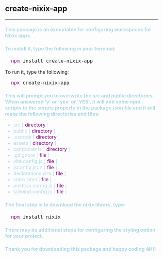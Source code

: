 <style>
  * {
    font-size: 16px;
  }
  h2 {
    font-size: 25px;
  }
  ul, h3, h4 {
    color: lightblue;
  }
  span {
    color: purple;
  }
  
</style>  

<h2>
  create-nixix-app
</h2>
<hr>
<h3>
  This package is an executable for configuring workspaces for Nixix apps.
</h3>
<h4>
  To install it, type the following in your terminal:
</h4>

``` bash
  npm install create-nixix-app
```


To run it, type the following: 
``` bash
  npx create-nixix-app
```
<h3 class="x">
  This will prompt you to overwrite the src and public directories. When answered 'y' or 'yes' or 'YES', it will add some npm scripts to the scripts property in the package.json file and it will make the following directories and files:
</h3>

<ul>
  <li> src [ <span>directory</span> ] </li>
  <li> public [ <span>directory</span> ] </li>
  <li> .vscode [ <span>directory</span> ] </li>
  <li> assets [ <span>directory</span> ] </li>
  <li> components [ <span>directory</span> ] </li>
  <li> .gitignore [ <span>file</span> ] </li>
  <li> vite.config.js [ <span>file</span> ] </li>
  <li> jsconfig.json [ <span>file</span> ] </li>
  <li> declarations.d.ts [ <span>file</span> ] </li>
  <li> index.html [ <span>file</span> ] </li>
  <li> postcss.config.js [ <span>file</span> ] </li>
  <li> tailwind.config.js [ <span>file</span> ] </li>
</ul>

<h4>
  The final step is to download the nixix library, type: 
</h4> 

```bash
  npm install nixix
```

<h4>
  There may be additional steps for configuring the styling option for your project.
</h4>

<h4>
  Thank you for downloading this package and happy coding 😁!!!
</h4>


